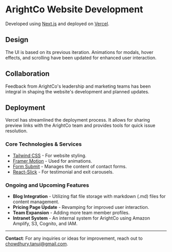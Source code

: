 # ArightCo Website Development

Developed using [Next.js](https://nextjs.org/) and deployed on [Vercel](https://vercel.com/).

## Design

The UI is based on its previous iteration. Animations for modals, hover effects, and scrolling have been updated for enhanced user interaction.

## Collaboration

Feedback from ArightCo's leadership and marketing teams has been integral in shaping the website's development and planned updates.

## Deployment

Vercel has streamlined the deployment process. It allows for sharing preview links with the ArightCo team and provides tools for quick issue resolution.

### Core Technologies & Services

- [Tailwind CSS](https://tailwindcss.com/) - For website styling.
- [Framer Motion](https://www.framer.com/motion/) - Used for animations.
- [Form Submit](https://formsubmit.co/) - Manages the content of contact forms.
- [React-Slick](https://react-slick.neostack.com/) - For testimonial and exit carousels.

### Ongoing and Upcoming Features

- **Blog Integration** - Utilizing flat file storage with markdown (.md) files for content management.
- **Pricing Page Update** - Revamping for improved user interaction.
- **Team Expansion** - Adding more team member profiles.
- **Intranet System** - An internal system for ArightCo using Amazon Amplify, S3, Cognito, and IAM.

---

**Contact**: For any inquiries or ideas for improvement, reach out to [chowdhury.tanuj@gmail.com](mailto:chowdhury.tanuj@gmail.com).
